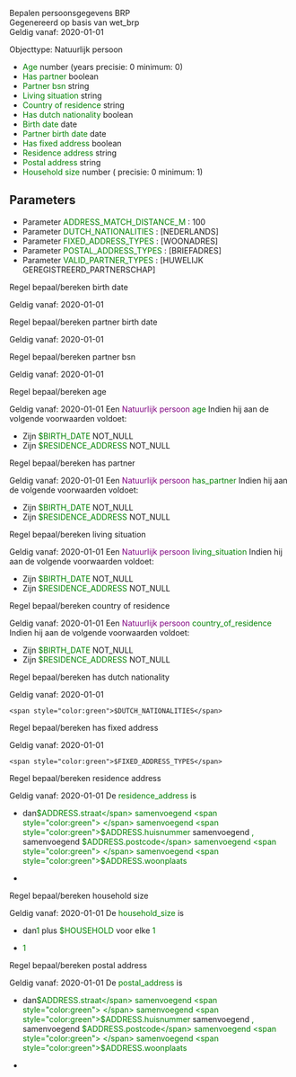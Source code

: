 Bepalen persoonsgegevens BRP \
Gegenereerd op basis van wet_brp \
Geldig vanaf: 2020-01-01

Objecttype: Natuurlijk persoon
- <span style="color:green">Age</span> number (years precisie: 0 minimum: 0) 
- <span style="color:green">Has partner</span> boolean
- <span style="color:green">Partner bsn</span> string
- <span style="color:green">Living situation</span> string
- <span style="color:green">Country of residence</span> string
- <span style="color:green">Has dutch nationality</span> boolean
- <span style="color:green">Birth date</span> date
- <span style="color:green">Partner birth date</span> date
- <span style="color:green">Has fixed address</span> boolean
- <span style="color:green">Residence address</span> string
- <span style="color:green">Postal address</span> string
- <span style="color:green">Household size</span> number ( precisie: 0 minimum: 1) 

## Parameters ##
- Parameter <span style="color:green">ADDRESS_MATCH_DISTANCE_M</span> : 100
- Parameter <span style="color:green">DUTCH_NATIONALITIES</span> : [NEDERLANDS]
- Parameter <span style="color:green">FIXED_ADDRESS_TYPES</span> : [WOONADRES]
- Parameter <span style="color:green">POSTAL_ADDRESS_TYPES</span> : [BRIEFADRES]
- Parameter <span style="color:green">VALID_PARTNER_TYPES</span> : [HUWELIJK GEREGISTREERD_PARTNERSCHAP]


Regel bepaal/bereken birth date

Geldig vanaf: 2020-01-01



Regel bepaal/bereken partner birth date

Geldig vanaf: 2020-01-01



Regel bepaal/bereken partner bsn

Geldig vanaf: 2020-01-01



Regel bepaal/bereken age

Geldig vanaf: 2020-01-01
Een <span style="color:purple">Natuurlijk persoon</span> <span style="color:green">age</span> 
Indien hij aan de volgende voorwaarden voldoet:
- Zijn <span style="color:green">$BIRTH_DATE</span> NOT_NULL <span style="color:blue"><nil></span>
- Zijn <span style="color:green">$RESIDENCE_ADDRESS</span> NOT_NULL <span style="color:blue"><nil></span>



Regel bepaal/bereken has partner

Geldig vanaf: 2020-01-01
Een <span style="color:purple">Natuurlijk persoon</span> <span style="color:green">has_partner</span> 
Indien hij aan de volgende voorwaarden voldoet:
- Zijn <span style="color:green">$BIRTH_DATE</span> NOT_NULL <span style="color:blue"><nil></span>
- Zijn <span style="color:green">$RESIDENCE_ADDRESS</span> NOT_NULL <span style="color:blue"><nil></span>



Regel bepaal/bereken living situation

Geldig vanaf: 2020-01-01
Een <span style="color:purple">Natuurlijk persoon</span> <span style="color:green">living_situation</span> 
Indien hij aan de volgende voorwaarden voldoet:
- Zijn <span style="color:green">$BIRTH_DATE</span> NOT_NULL <span style="color:blue"><nil></span>
- Zijn <span style="color:green">$RESIDENCE_ADDRESS</span> NOT_NULL <span style="color:blue"><nil></span>



Regel bepaal/bereken country of residence

Geldig vanaf: 2020-01-01
Een <span style="color:purple">Natuurlijk persoon</span> <span style="color:green">country_of_residence</span> 
Indien hij aan de volgende voorwaarden voldoet:
- Zijn <span style="color:green">$BIRTH_DATE</span> NOT_NULL <span style="color:blue"><nil></span>
- Zijn <span style="color:green">$RESIDENCE_ADDRESS</span> NOT_NULL <span style="color:blue"><nil></span>



Regel bepaal/bereken has dutch nationality

Geldig vanaf: 2020-01-01


	<span style="color:green">$DUTCH_NATIONALITIES</span>



Regel bepaal/bereken has fixed address

Geldig vanaf: 2020-01-01


	<span style="color:green">$FIXED_ADDRESS_TYPES</span>



Regel bepaal/bereken residence address

Geldig vanaf: 2020-01-01
De <span style="color: green">residence_address</span> is
-  dan<span style="color:green">$ADDRESS.straat</span> samenvoegend <span style="color:green"> </span> samenvoegend <span style="color:green">$ADDRESS.huisnummer</span> samenvoegend <span style="color:green">, </span> samenvoegend <span style="color:green">$ADDRESS.postcode</span> samenvoegend <span style="color:green"> </span> samenvoegend <span style="color:green">$ADDRESS.woonplaats</span>

- 


Regel bepaal/bereken household size

Geldig vanaf: 2020-01-01
De <span style="color: green">household_size</span> is
-  dan<span style="color:green">1</span> plus <span style="color:green">$HOUSEHOLD</span> voor elke 
	<span style="color:green">1</span>


- <span style="color:green">1</span>


Regel bepaal/bereken postal address

Geldig vanaf: 2020-01-01
De <span style="color: green">postal_address</span> is
-  dan<span style="color:green">$ADDRESS.straat</span> samenvoegend <span style="color:green"> </span> samenvoegend <span style="color:green">$ADDRESS.huisnummer</span> samenvoegend <span style="color:green">, </span> samenvoegend <span style="color:green">$ADDRESS.postcode</span> samenvoegend <span style="color:green"> </span> samenvoegend <span style="color:green">$ADDRESS.woonplaats</span>

- 

